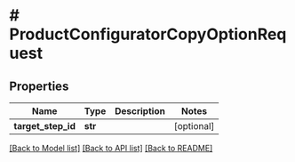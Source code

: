 # # ProductConfiguratorCopyOptionRequest


## Properties 


Name | Type | Description | Notes
------------ | ------------- | ------------- | -------------
**target_step_id**| **str** |   | [optional]


[[Back to Model list]](../../README.md#models) [[Back to API list]](../../README.md#endpoints) [[Back to README]](../../README.md)

